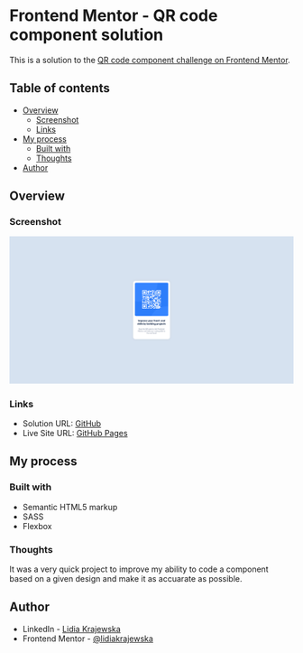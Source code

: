 # Frontend Mentor - QR code component solution

This is a solution to the [QR code component challenge on Frontend Mentor](https://www.frontendmentor.io/challenges/qr-code-component-iux_sIO_H).

## Table of contents

- [Overview](#overview)
  - [Screenshot](#screenshot)
  - [Links](#links)
- [My process](#my-process)
  - [Built with](#built-with)
  - [Thoughts](#what-i-learned)
- [Author](#author)

## Overview

### Screenshot

![screenshot of my solution](./images/qr-code-screenshot.png)

### Links

- Solution URL: [GitHub](https://github.com/lidiakrajewska/qr-code-component)
- Live Site URL: [GitHub Pages](https://lidiakrajewska.github.io/qr-code-component/)

## My process

### Built with

- Semantic HTML5 markup
- SASS
- Flexbox

### Thoughts

It was a very quick project to improve my ability to code a component based on a given design and make it as accuarate as possible.

## Author

- LinkedIn - [Lidia Krajewska](https://www.linkedin.com/in/lidia-krajewska-02512a1a7/)
- Frontend Mentor - [@lidiakrajewska](https://www.frontendmentor.io/profile/lidiakrajewska)
